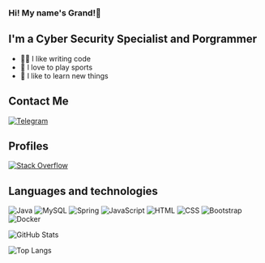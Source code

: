 ### Hi! My name's Grand!👋

## I'm a Cyber Security Specialist and Porgrammer
- 👨‍💻 I like writing code
- 💪 I love to play sports
- 🧠 I like to learn new things

## Contact Me
[![Telegram](https://img.shields.io/badge/Telegram-2CA5E0?style=for-the-badge&logo=telegram&logoColor=white)](https://t.me/grand_studios)

## Profiles
[![Stack Overflow](https://img.shields.io/badge/Stack_Overflow-FE7A16?style=for-the-badge&logo=habr&logoColor=white)](https://qna.habr.com/user/worldlight)

## Languages and technologies
![Java](https://img.shields.io/badge/Java-ED8B00?style=for-the-badge&logo=java&logoColor=white)
![MySQL](https://img.shields.io/badge/MySQL-4479A1?style=for-the-badge&logo=mysql&logoColor=white)
![Spring](https://img.shields.io/badge/Spring-6DB33F?style=for-the-badge&logo=spring&logoColor=white)
![JavaScript](https://img.shields.io/badge/JavaScript-F7DF1E?style=for-the-badge&logo=javascript&logoColor=black)
![HTML](https://img.shields.io/badge/HTML5-E34F26?style=for-the-badge&logo=html5&logoColor=white)
![CSS](https://img.shields.io/badge/CSS3-1572B6?style=for-the-badge&logo=css3&logoColor=white)
![Bootstrap](https://img.shields.io/badge/Bootstrap-563D7C?style=for-the-badge&logo=bootstrap&logoColor=white)
![Docker](https://img.shields.io/badge/Docker-2496ED?style=for-the-badge&logo=docker&logoColor=white)

![GitHub Stats](https://github-readme-stats.vercel.app/api?username=GrandTheBest&show_icons=true&theme=dark)

![Top Langs](https://github-readme-stats.vercel.app/api/top-langs/?username=GrandTheBest&layout=compact&theme=dark)
